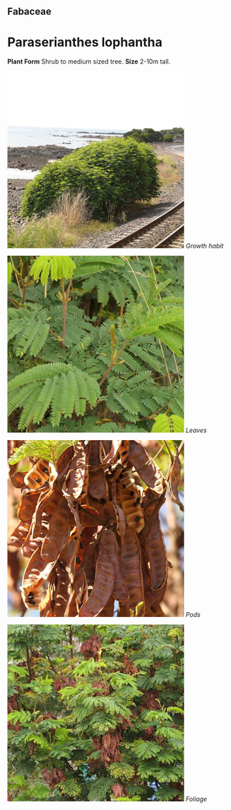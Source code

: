 ## Fabaceae
# Paraserianthes lophantha

**Plant Form** Shrub to medium sized tree. **Size** 2-10m tall.


![Growth habit](82101_P1055312.jpg)
   *Growth habit* 

![Leaves](83198_P1088504.jpg)
   *Leaves* 

![Pods](82324_P1077109.jpg)
   *Pods* 

![Foliage](83040_P1088110.jpg)
   *Foliage* 

